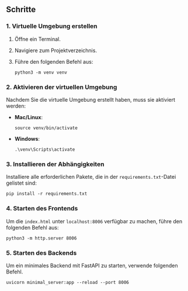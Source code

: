 
## Schritte

### 1. Virtuelle Umgebung erstellen

1. Öffne ein Terminal.
2. Navigiere zum Projektverzeichnis.
3. Führe den folgenden Befehl aus:

    ```
    python3 -m venv venv
    ```

### 2. Aktivieren der virtuellen Umgebung

Nachdem Sie die virtuelle Umgebung erstellt haben, muss sie aktiviert werden:

- **Mac/Linux**:

    ```
    source venv/bin/activate
    ```

- **Windows**:

    ```
    .\venv\Scripts\activate
    ```

### 3. Installieren der Abhängigkeiten

Installiere alle erforderlichen Pakete, die in der `requirements.txt`-Datei gelistet sind:

```
pip install -r requirements.txt
```

### 4. Starten des Frontends

Um die `index.html` unter `localhost:8006` verfügbar zu machen, führe den folgenden Befehl aus:

```
python3 -m http.server 8006
```

### 5. Starten des Backends

Um ein minimales Backend mit FastAPI zu starten, verwende folgenden Befehl.

```
uvicorn minimal_server:app --reload --port 8006
```
